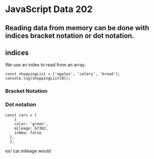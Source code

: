# JavaScript Data 202
## Reading data from memory can be done with indices bracket notation or dot notation.

## indices
We use an index to read from an array.
```
const shoppingList = ['apples', 'celery', 'bread'];
console.log(shoppingList[0]); 
```

### Bracket Notation

### Dot notation 
```
const cars = [
    {
    color: 'green',
    mileage: 67382,
    isNew: false
  },
  ];
```
ex/ car.mileage would 